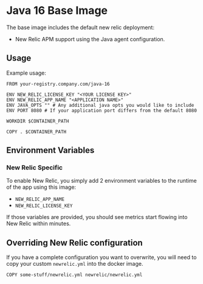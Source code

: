 # Java 16 Base Image

The base image includes the default new relic deployment:

* New Relic APM support using the Java agent configuration.

## Usage

Example usage:

```
FROM your-registry.company.com/java-16

ENV NEW_RELIC_LICENSE_KEY "<YOUR LICENSE KEY>"
ENV NEW_RELIC_APP_NAME "<APPLICATION NAME>"
ENV JAVA_OPTS "" # Any additional java opts you would like to include
ENV PORT 8080 # If your application port differs from the default 8080

WORKDIR $CONTAINER_PATH

COPY . $CONTAINER_PATH
```

## Environment Variables

### New Relic Specific

To enable New Relic, you simply add 2 environment variables to the runtime of the app using this image:

* `NEW_RELIC_APP_NAME`
* `NEW_RELIC_LICENSE_KEY`

If those variables are provided, you should see metrics start flowing into New Relic within minutes.

## Overriding New Relic configuration

If you have a complete configuration you want to overwrite, you will need to copy your custom `newrelic.yml` into the docker image.

```
COPY some-stuff/newrelic.yml newrelic/newrelic.yml
```
